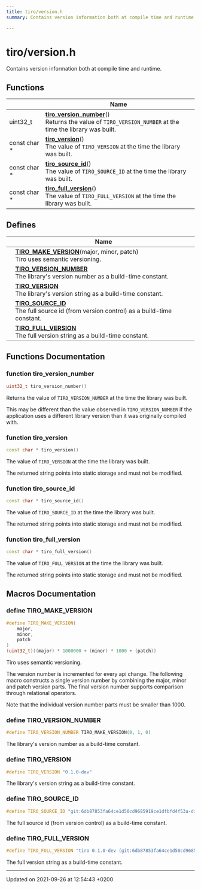 ```yaml
---
title: tiro/version.h
summary: Contains version information both at compile time and runtime. 

---
```


# tiro/version.h

Contains version information both at compile time and runtime. 

## Functions

|                | Name           |
| -------------- | -------------- |
| uint32_t | **[tiro_version_number](/docs/api/files/version_8h#function-tiro-version-number)**()<br>Returns the value of `TIRO_VERSION_NUMBER` at the time the library was built.  |
| const char * | **[tiro_version](/docs/api/files/version_8h#function-tiro-version)**()<br>The value of `TIRO_VERSION` at the time the library was built.  |
| const char * | **[tiro_source_id](/docs/api/files/version_8h#function-tiro-source-id)**()<br>The value of `TIRO_SOURCE_ID` at the time the library was built.  |
| const char * | **[tiro_full_version](/docs/api/files/version_8h#function-tiro-full-version)**()<br>The value of `TIRO_FULL_VERSION` at the time the library was built.  |

## Defines

|                | Name           |
| -------------- | -------------- |
|  | **[TIRO_MAKE_VERSION](/docs/api/files/version_8h#define-tiro-make-version)**(major, minor, patch) <br>Tiro uses semantic versioning.  |
|  | **[TIRO_VERSION_NUMBER](/docs/api/files/version_8h#define-tiro-version-number)** <br>The library's version number as a build-time constant.  |
|  | **[TIRO_VERSION](/docs/api/files/version_8h#define-tiro-version)** <br>The library's version string as a build-time constant.  |
|  | **[TIRO_SOURCE_ID](/docs/api/files/version_8h#define-tiro-source-id)** <br>The full source id (from version control) as a build-time constant.  |
|  | **[TIRO_FULL_VERSION](/docs/api/files/version_8h#define-tiro-full-version)** <br>The full version string as a build-time constant.  |


## Functions Documentation

### function tiro_version_number

```cpp
uint32_t tiro_version_number()
```

Returns the value of `TIRO_VERSION_NUMBER` at the time the library was built. 

This may be different than the value observed in `TIRO_VERSION_NUMBER` if the application uses a different library version than it was originally compiled with. 


### function tiro_version

```cpp
const char * tiro_version()
```

The value of `TIRO_VERSION` at the time the library was built. 

The returned string points into static storage and must not be modified. 


### function tiro_source_id

```cpp
const char * tiro_source_id()
```

The value of `TIRO_SOURCE_ID` at the time the library was built. 

The returned string points into static storage and must not be modified. 


### function tiro_full_version

```cpp
const char * tiro_full_version()
```

The value of `TIRO_FULL_VERSION` at the time the library was built. 

The returned string points into static storage and must not be modified. 




## Macros Documentation

### define TIRO_MAKE_VERSION

```cpp
#define TIRO_MAKE_VERSION(
    major,
    minor,
    patch
)
(uint32_t)((major) * 1000000 + (minor) * 1000 + (patch))
```

Tiro uses semantic versioning. 

The version number is incremented for every api change. The following macro constructs a single version number by combining the major, minor and patch version parts. The final version number supports comparison through relational operators.

Note that the individual version number parts must be smaller than 1000. 


### define TIRO_VERSION_NUMBER

```cpp
#define TIRO_VERSION_NUMBER TIRO_MAKE_VERSION(0, 1, 0)
```

The library's version number as a build-time constant. 

### define TIRO_VERSION

```cpp
#define TIRO_VERSION "0.1.0-dev"
```

The library's version string as a build-time constant. 

### define TIRO_SOURCE_ID

```cpp
#define TIRO_SOURCE_ID "git:6db87853fa64ce1d50cd9685919ce1dfbfd4f53a-dirty"
```

The full source id (from version control) as a build-time constant. 

### define TIRO_FULL_VERSION

```cpp
#define TIRO_FULL_VERSION "tiro 0.1.0-dev (git:6db87853fa64ce1d50cd9685919ce1dfbfd4f53a-dirty)"
```

The full version string as a build-time constant. 



-------------------------------

Updated on 2021-09-26 at 12:54:43 +0200
